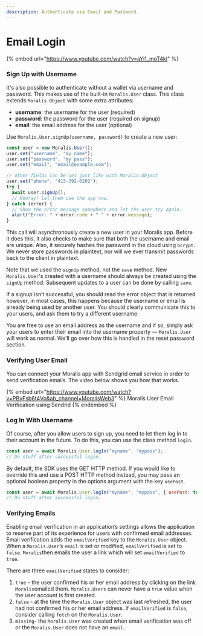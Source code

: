 ```yaml
---
description: Authenticate via Email and Password.
---
```


# Email Login

{% embed url="https://www.youtube.com/watch?v=aYi1_moT4kI" %}

### Sign Up with Username

It's also possible to authenticate without a wallet via username and password. This makes use of the built-in `Moralis.User` class. This class extends `Moralis.Object` with some extra attributes:

* **username**: the username for the user (required)
* **password**: the password for the user (required on signup)
* **email**: the email address for the user (optional)

Use `Moralis.User.signUp(username, password)` to create a new user:

```javascript
const user = new Moralis.User();
user.set("username", "my name");
user.set("password", "my pass");
user.set("email", "email@example.com");

// other fields can be set just like with Moralis.Object
user.set("phone", "415-392-0202");
try {
  await user.signUp();
  // Hooray! Let them use the app now.
} catch (error) {
  // Show the error message somewhere and let the user try again.
  alert("Error: " + error.code + " " + error.message);
}
```

This call will asynchronously create a new user in your Moralis app. Before it does this, it also checks to make sure that both the username and email are unique. Also, it securely hashes the password in the cloud using `bcrypt`. We never store passwords in plaintext, nor will we ever transmit passwords back to the client in plaintext.

Note that we used the `signUp` method, not the `save` method. New `Moralis.User`'s created with a username should always be created using the `signUp` method. Subsequent updates to a user can be done by calling `save`.

If a signup isn’t successful, you should read the error object that is returned however, in most cases, this happens because the username or email is already being used by another user. You should clearly communicate this to your users, and ask them to try a different username.

You are free to use an email address as the username and if so, simply ask your users to enter their email into the username property — `Moralis.User` will work as normal. We’ll go over how this is handled in the reset password section.

### Verifying User Email

You can connect your Moralis app with Sendgrid email service in order to send verification emails. The video below shows you how that works.

{% embed url="https://www.youtube.com/watch?v=PByFsb6t4Vo&ab_channel=MoralisWeb3" %}
Moralis User Email Verification using Sendrid
{% endembed %}



### Log In With Username

Of course, after you allow users to sign up, you need to let them log in to their account in the future. To do this, you can use the class method `logIn`.

```javascript
const user = await Moralis.User.logIn("myname", "mypass");
// Do stuff after successful login.
```

By default, the SDK uses the GET HTTP method. If you would like to override this and use a POST HTTP method instead, you may pass an optional boolean property in the options argument with the key `usePost`.

```javascript
const user = await Moralis.User.logIn("myname", "mypass", { usePost: true });
// Do stuff after successful login.
```

### Verifying Emails

Enabling email verification in an application’s settings allows the application to reserve part of its experience for users with confirmed email addresses. Email verification adds the `emailVerified` key to the `Moralis.User` object. When a `Moralis.User`’s `email` is set or modified, `emailVerified` is set to `false`. `Moralis`then emails the user a link which will set `emailVerified` to `true`.

There are three `emailVerified` states to consider:

1. `true` - the user confirmed his or her email address by clicking on the link `Moralis`emailed them. `Moralis.Users` can never have a `true` value when the user account is first created.
2. `false` - at the time the `Moralis.User` object was last refreshed, the user had not confirmed his or her email address. If `emailVerified` is `false`, consider calling `fetch` on the `Moralis.User`.
3. `missing`- the `Moralis.User` was created when email verification was off or the `Moralis.User` does not have an `email`.
